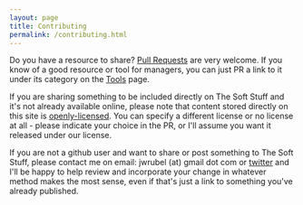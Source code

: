 ```yaml
---
layout: page
title: Contributing
permalink: /contributing.html
---
```

<p>Do you have a resource to share? <a href="https://github.com/jwrubel/thesoftstuff">Pull Requests</a> are very welcome. If you know of a good resource or tool for managers, you can just PR a link to it under its category on the <a href="tools.html">Tools</a> page.</p>

<p>If you are sharing something to be included directly on The Soft Stuff and it's not already available online, please note that content stored directly on this site is <a href="CONTENT-LICENSE.md">openly-licensed</a>. You can specify a different license or no license at all - please indicate your choice in the PR, or I'll assume you want it released under our license.</p>

<a name="contact"></a>
<p>If you are not a github user and want to share or post something to The Soft Stuff, please contact me on email: jwrubel (at) gmail dot com or <a href="https://twitter.com/jameswrubel">twitter</a> and I'll be happy to help review and incorporate your change in whatever method makes the most sense, even if that's just a link to something you've already published.</p>
